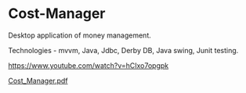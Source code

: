 # Cost-Manager

Desktop application of money management.

Technologies - mvvm, Java, Jdbc, Derby DB, Java swing, Junit testing.

https://www.youtube.com/watch?v=hCIxo7opgpk

[Cost_Manager.pdf](https://github.com/morcohen1515/Cost-Manager/files/6084361/Cost_Manager.pdf)



